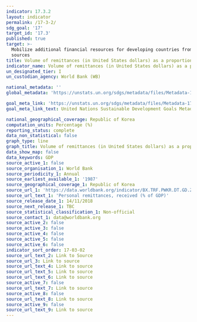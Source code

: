 ```yaml
---
indicator: 17.3.2
layout: indicator
permalink: /17-3-2/
sdg_goal: '17'
target_id: '17.3'
published: true
target: >-
  Mobilize additional financial resources for developing countries from multiple
  sources
title: Volume of remittances (in United States dollars) as a proportion of total GDP
indicator_name: Volume of remittances (in United States dollars) as a proportion of total GDP
un_designated_tier: I
un_custodian_agency: World Bank (WB)

national_metadata: ''
global_metadata: 'https://unstats.un.org/sdgs/metadata/files/Metadata-17-03-02.pdf'

goal_meta_link: 'https://unstats.un.org/sdgs/metadata/files/Metadata-17-03-02.pdf'
goal_meta_link_text: United Nations Sustainable Development Goals Metadata (PDF 207 KB)

national_geographical_coverage: Republic of Korea
computation_units: Percentage (%)
reporting_status: complete
data_non_statistical: false
graph_type: line
graph_title: Volume of remittances (in United States dollars) as a proportion of total GDP
data_show_map: false
data_keywords: GDP
source_active_1: false
source_organisation_1: World Bank
source_periodicity_1: Annual
source_earliest_available_1: '1987'
source_geographical_coverage_1: Republic of Korea
source_url_1: 'https://data.worldbank.org/indicator/BX.TRF.PWKR.DT.GD.ZS'
source_url_text_1: 'Personal remittances, received (% of GDP)'
source_release_date_1: 14/11/2018
source_next_release_1: TBC
source_statistical_classification_1: Non-official
source_contact_1: data@worldbank.org
source_active_2: false
source_active_3: false
source_active_4: false
source_active_5: false
source_active_6: false
indicator_sort_order: 17-03-02
source_url_text_2: Link to Source
source_url_3: Link to source
source_url_text_4: Link to source
source_url_text_5: Link to source
source_url_text_6: Link to source
source_active_7: false
source_url_text_7: Link to source
source_active_8: false
source_url_text_8: Link to source
source_active_9: false
source_url_text_9: Link to source
---
```



